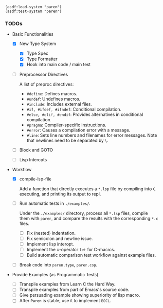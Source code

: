``` common-lisp
(asdf:load-system "paren")
(asdf:test-system "paren")
```

### TODOs

+ Basic Functionalities
  + [X] New Type System
    + [X] Type Spec
    + [X] Type Formatter
    + [X] Hook into main code / main test
  + [ ] Preprocessor Directives
        
    A list of preproc directives:
    + `#define`: Defines macros.
    + `#undef`: Undefines macros.
    + `#include`: Includes external files.
    + `#if, #ifdef, #ifndef`: Conditional compilation.
    + `#else, #elif, #endif`: Provides alternatives in conditional compilation.
    + `#pragma`: Compiler-specific instructions.
    + `#error`: Causes a compilation error with a message.
    + `#line`: Sets line numbers and filenames for error messages.
    Note that newlines need to be separated by `\`.
        
  + [ ] Block and GOTO
  + [ ] Lisp Interopts

+ Workflow

  + [X] compile-lsp-file 
  
    Add a function that directly executes a `*.lsp` file by compiling into
    `C`. executing, and printing its output to repl.
    
  + [ ] Run automatic tests in `./examples/`.
  
    Under the `./examples/` directory, process all `*.lsp` files, compile them
    with `paren`, and compare the results with the corresponding `*.c` files.
    
    + [ ] Fix (nested) indentation.
    + [ ] Fix semicolon and newline issue.
    + [ ] Implement lisp interopt.
    + [ ] Implement the c-operator `let` for C-macros.
    + [ ] Build automatic comparison test workflow against example files.
    
  + [ ] Break code into `paren.type`, `paren.cop`.

+ Provide Examples (as Programmatic Tests)

  + [ ] Transpile examples from Learn C the Hard Way.
  + [ ] Transpile examples from part of Emacs's source code.
  + [ ] Give persuading example showing superiority of lisp macro.
  + [ ] After `Paren` is stable, use it to implement `BOCL`.
